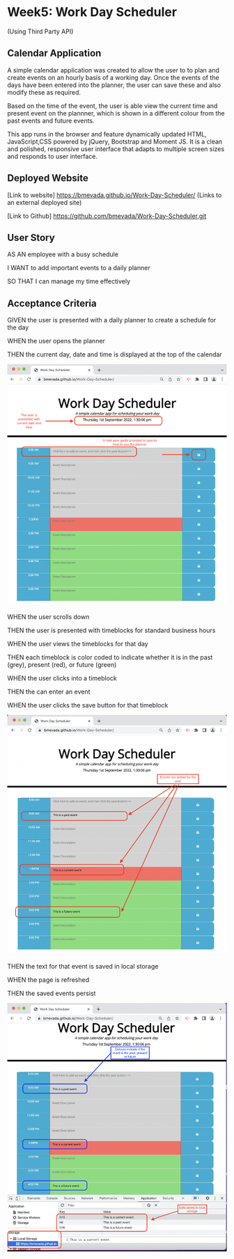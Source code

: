 # Week5: Work Day Scheduler
(Using Third Party API)

## Calendar Application

A simple calendar application was created to allow the user to to plan and create events on an hourly basis of a working day. Once the events of the days have been entered into the planner, the user can save these and also modify these as required.

Based on the time of the event, the user is able view the current time and present event on the plannner, which is shown in a different colour from the past events and future events.

 This app runs in the browser and feature dynamically updated HTML, JavaScript,CSS powered by jQuery, Bootstrap and Moment JS. It is a clean and polished, responsive user interface that adapts to multiple screen sizes and responds to user interface.

## Deployed Website

[Link to website] https://bmevada.github.io/Work-Day-Scheduler/ (Links to an external deployed site)

[Link to Github] https://github.com/bmevada/Work-Day-Scheduler.git


## User Story

AS AN employee with a busy schedule

I WANT to add important events to a daily planner

SO THAT I can manage my time effectively

## Acceptance Criteria

GIVEN the user is presented with a daily planner to create a schedule for the day

WHEN the user opens the planner

THEN the current day, date and time is displayed at the top of the calendar

<img src= './images/main-screen.png'>

WHEN the user scrolls down

THEN the user is presented with timeblocks for standard business hours

WHEN the user views the timeblocks for that day

THEN each timeblock is color coded to indicate whether it is in the past (grey), present (red), or future (green)

WHEN the user clicks into a timeblock

THEN the can enter an event

WHEN the user clicks the save button for that timeblock

<img src= './images/event-added.png'>

THEN the text for that event is saved in local storage

WHEN the page is refreshed


THEN the saved events persist

<img src= './images/event-storage-recall.png'>




